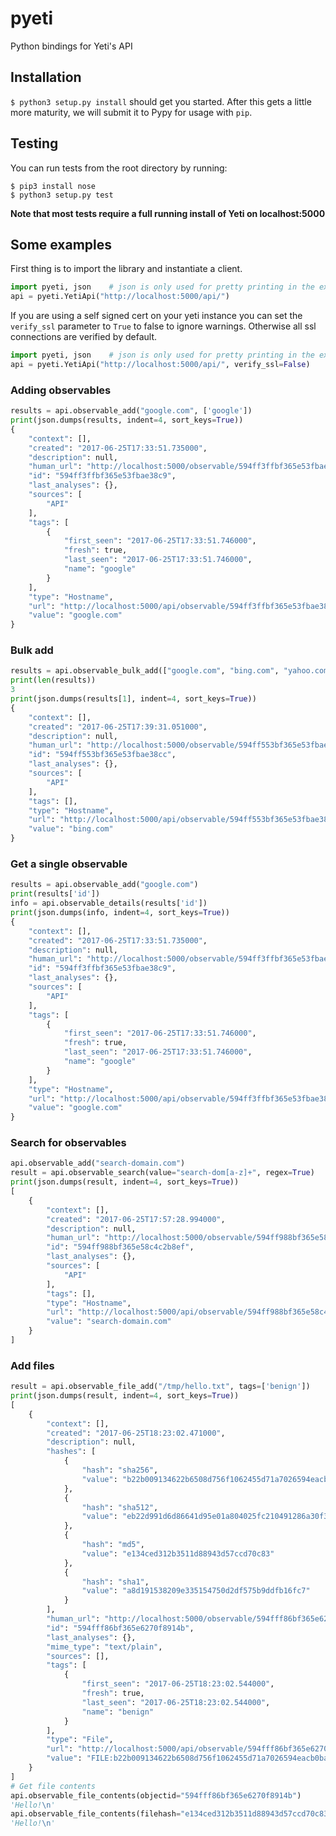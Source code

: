 # pyeti
Python bindings for Yeti's API

## Installation

`$ python3 setup.py install` should get you started. After this gets a little more maturity, we will submit it to Pypy for usage with `pip`.

## Testing

You can run tests from the root directory by running:

    $ pip3 install nose
    $ python3 setup.py test
    
**Note that most tests require a full running install of Yeti on localhost:5000**

## Some examples

First thing is to import the library and instantiate a client.

```python
import pyeti, json    # json is only used for pretty printing in the examples below 
api = pyeti.YetiApi("http://localhost:5000/api/")
```

If you are using a self signed cert on your yeti instance you can set the `verify_ssl` parameter to `True` to false to ignore warnings.
Otherwise all ssl connections are verified by default.

```python
import pyeti, json    # json is only used for pretty printing in the examples below 
api = pyeti.YetiApi("http://localhost:5000/api/", verify_ssl=False)

```


### Adding observables

```python
results = api.observable_add("google.com", ['google'])
print(json.dumps(results, indent=4, sort_keys=True))
{
    "context": [],
    "created": "2017-06-25T17:33:51.735000",
    "description": null,
    "human_url": "http://localhost:5000/observable/594ff3ffbf365e53fbae38c9",
    "id": "594ff3ffbf365e53fbae38c9",
    "last_analyses": {},
    "sources": [
        "API"
    ],
    "tags": [
        {
            "first_seen": "2017-06-25T17:33:51.746000",
            "fresh": true,
            "last_seen": "2017-06-25T17:33:51.746000",
            "name": "google"
        }
    ],
    "type": "Hostname",
    "url": "http://localhost:5000/api/observable/594ff3ffbf365e53fbae38c9",
    "value": "google.com"
}
```

### Bulk add

```python
results = api.observable_bulk_add(["google.com", "bing.com", "yahoo.com"])
print(len(results))
3
print(json.dumps(results[1], indent=4, sort_keys=True))
{
    "context": [],
    "created": "2017-06-25T17:39:31.051000",
    "description": null,
    "human_url": "http://localhost:5000/observable/594ff553bf365e53fbae38cc",
    "id": "594ff553bf365e53fbae38cc",
    "last_analyses": {},
    "sources": [
        "API"
    ],
    "tags": [],
    "type": "Hostname",
    "url": "http://localhost:5000/api/observable/594ff553bf365e53fbae38cc",
    "value": "bing.com"
}
```

### Get a single observable

```python
results = api.observable_add("google.com")
print(results['id'])
info = api.observable_details(results['id'])
print(json.dumps(info, indent=4, sort_keys=True))
{
    "context": [],
    "created": "2017-06-25T17:33:51.735000",
    "description": null,
    "human_url": "http://localhost:5000/observable/594ff3ffbf365e53fbae38c9",
    "id": "594ff3ffbf365e53fbae38c9",
    "last_analyses": {},
    "sources": [
        "API"
    ],
    "tags": [
        {
            "first_seen": "2017-06-25T17:33:51.746000",
            "fresh": true,
            "last_seen": "2017-06-25T17:33:51.746000",
            "name": "google"
        }
    ],
    "type": "Hostname",
    "url": "http://localhost:5000/api/observable/594ff3ffbf365e53fbae38c9",
    "value": "google.com"
}
```

### Search for observables

```python
api.observable_add("search-domain.com")
result = api.observable_search(value="search-dom[a-z]+", regex=True)
print(json.dumps(result, indent=4, sort_keys=True))
[
    {
        "context": [],
        "created": "2017-06-25T17:57:28.994000",
        "description": null,
        "human_url": "http://localhost:5000/observable/594ff988bf365e58c4c2b8ef",
        "id": "594ff988bf365e58c4c2b8ef",
        "last_analyses": {},
        "sources": [
            "API"
        ],
        "tags": [],
        "type": "Hostname",
        "url": "http://localhost:5000/api/observable/594ff988bf365e58c4c2b8ef",
        "value": "search-domain.com"
    }
]

```

### Add files

```python
result = api.observable_file_add("/tmp/hello.txt", tags=['benign'])
print(json.dumps(result, indent=4, sort_keys=True))
[
    {
        "context": [],
        "created": "2017-06-25T18:23:02.471000",
        "description": null,
        "hashes": [
            {
                "hash": "sha256",
                "value": "b22b009134622b6508d756f1062455d71a7026594eacb0badf81f4f677929ebe"
            },
            {
                "hash": "sha512",
                "value": "eb22d991d6d86641d95e01a804025fc210491286a30f3114dd1469c7457c03e807506f5615bc9065f47a6ee2208364f643837f2298738b4f5c53797124f41f60"
            },
            {
                "hash": "md5",
                "value": "e134ced312b3511d88943d57ccd70c83"
            },
            {
                "hash": "sha1",
                "value": "a8d191538209e335154750d2df575b9ddfb16fc7"
            }
        ],
        "human_url": "http://localhost:5000/observable/594fff86bf365e6270f8914b",
        "id": "594fff86bf365e6270f8914b",
        "last_analyses": {},
        "mime_type": "text/plain",
        "sources": [],
        "tags": [
            {
                "first_seen": "2017-06-25T18:23:02.544000",
                "fresh": true,
                "last_seen": "2017-06-25T18:23:02.544000",
                "name": "benign"
            }
        ],
        "type": "File",
        "url": "http://localhost:5000/api/observable/594fff86bf365e6270f8914b",
        "value": "FILE:b22b009134622b6508d756f1062455d71a7026594eacb0badf81f4f677929ebe"
    }
]
# Get file contents
api.observable_file_contents(objectid="594fff86bf365e6270f8914b")
'Hello!\n'
api.observable_file_contents(filehash="e134ced312b3511d88943d57ccd70c83") # you can also use any hash computed above
'Hello!\n'
```
